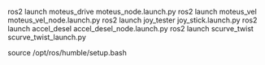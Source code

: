 ros2 launch moteus_drive moteus_node.launch.py
ros2 launch moteus_vel moteus_vel_node.launch.py
ros2 launch joy_tester joy_stick.launch.py
ros2 launch accel_desel accel_desel_node.launch.py
ros2 launch scurve_twist scurve_twist_launch.py

source /opt/ros/humble/setup.bash
